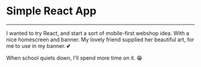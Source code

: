 # Simple React App
-------
I wanted to try React, and start a sort of mobile-first webshop idea. With a nice homescreen and banner. My lovely friend supplied her beautiful art, for me to use in my banner. :two_hearts:

When school quiets down, I'll spend more time on it. :grin:

